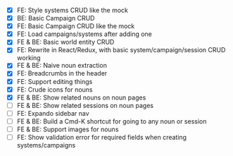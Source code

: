 - [x] FE: Style systems CRUD like the mock
- [x] BE: Basic Campaign CRUD
- [x] FE: Basic Campaign CRUD like the mock
- [x] FE: Load campaigns/systems after adding one
- [x] FE & BE: Basic world entity CRUD
- [x] FE: Rewrite in React/Redux, with basic system/campaign/session CRUD working
- [x] FE & BE: Naive noun extraction
- [x] FE: Breadcrumbs in the header
- [x] FE: Support editing things
- [x] FE: Crude icons for nouns
- [x] FE & BE: Show related nouns on noun pages
- [ ] FE & BE: Show related sessions on noun pages
- [ ] FE: Expando sidebar nav
- [ ] FE & BE: Build a Cmd-K shortcut for going to any noun or session
- [ ] FE & BE: Support images for nouns
- [ ] FE: Show validation error for required fields when creating systems/campaigns
